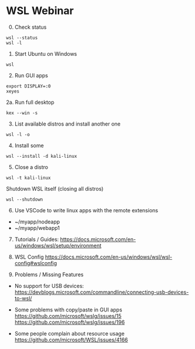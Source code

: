 # WSL Webinar

0. Check status
```
wsl --status
wsl -l
```

1. Start Ubuntu on Windows

```
wsl
```

2. Run GUI apps

```
export DISPLAY=:0
xeyes
```

2a. Run full desktop

```
kex --win -s
```

3. List available distros and install another one

```
wsl -l -o
```

4. Install some

```
wsl --install -d kali-linux
```

5. Close a distro

```
wsl -t kali-linux
```

Shutdown WSL itself (closing all distros)

```
wsl --shutdown
```

6. Use VSCode to write linux apps with the remote extensions
  - ~/myapp/nodeapp
  - ~/myapp/webapp1

7. Tutorials / Guides:
https://docs.microsoft.com/en-us/windows/wsl/setup/environment

8. WSL Config
https://docs.microsoft.com/en-us/windows/wsl/wsl-config#wslconfig

9. Problems / Missing Features
  - No support for USB devices:
    https://devblogs.microsoft.com/commandline/connecting-usb-devices-to-wsl/

  - Some problems with copy/paste in GUI apps
    https://github.com/microsoft/wslg/issues/15
    https://github.com/microsoft/wslg/issues/196

  - Some people complain about resource usage
    https://github.com/microsoft/WSL/issues/4166
    
